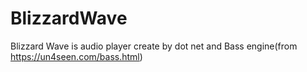 # BlizzardWave
Blizzard Wave is  audio player create by dot net and Bass engine(from https://un4seen.com/bass.html)
